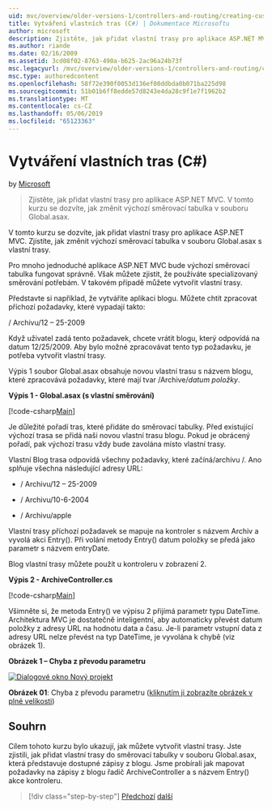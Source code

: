 ```yaml
---
uid: mvc/overview/older-versions-1/controllers-and-routing/creating-custom-routes-cs
title: Vytváření vlastních tras (C#) | Dokumentace Microsoftu
author: microsoft
description: Zjistěte, jak přidat vlastní trasy pro aplikace ASP.NET MVC. V tomto kurzu se dozvíte, jak změnit výchozí směrovací tabulka v souboru Global.asax.
ms.author: riande
ms.date: 02/16/2009
ms.assetid: 3cd08f02-8763-490a-b625-2ac96a24b73f
msc.legacyurl: /mvc/overview/older-versions-1/controllers-and-routing/creating-custom-routes-cs
msc.type: authoredcontent
ms.openlocfilehash: 58f72e390f0053d136ef00ddbda0b071ba225d98
ms.sourcegitcommit: 51b01b6ff8edde57d8243e4da28c9f1e7f1962b2
ms.translationtype: MT
ms.contentlocale: cs-CZ
ms.lasthandoff: 05/06/2019
ms.locfileid: "65123363"
---
```

# <a name="creating-custom-routes-c"></a>Vytváření vlastních tras (C#)

by [Microsoft](https://github.com/microsoft)

> Zjistěte, jak přidat vlastní trasy pro aplikace ASP.NET MVC. V tomto kurzu se dozvíte, jak změnit výchozí směrovací tabulka v souboru Global.asax.

V tomto kurzu se dozvíte, jak přidat vlastní trasy pro aplikace ASP.NET MVC. Zjistíte, jak změnit výchozí směrovací tabulka v souboru Global.asax s vlastní trasy.

Pro mnoho jednoduché aplikace ASP.NET MVC bude výchozí směrovací tabulka fungovat správně. Však můžete zjistit, že používáte specializovaný směrování potřebám. V takovém případě můžete vytvořit vlastní trasy.

Představte si například, že vytváříte aplikaci blogu. Můžete chtít zpracovat příchozí požadavky, které vypadají takto:

/ Archivu/12 – 25-2009

Když uživatel zadá tento požadavek, chcete vrátit blogu, který odpovídá na datum 12/25/2009. Aby bylo možné zpracovávat tento typ požadavku, je potřeba vytvořit vlastní trasy.

Výpis 1 soubor Global.asax obsahuje novou vlastní trasu s názvem blogu, které zpracovává požadavky, které mají tvar /Archive/*datum položky*.

**Výpis 1 - Global.asax (s vlastní směrování)**

[!code-csharp[Main](creating-custom-routes-cs/samples/sample1.cs)]

Je důležité pořadí tras, které přidáte do směrovací tabulky. Před existující výchozí trasa se přidá naši novou vlastní trasu blogu. Pokud je obrácený pořadí, pak výchozí trasu vždy bude zavolána místo vlastní trasy.

Vlastní Blog trasa odpovídá všechny požadavky, které začíná/archivu /. Ano splňuje všechna následující adresy URL:

- / Archivu/12 – 25-2009

- / Archivu/10-6-2004

- / Archivu/apple

Vlastní trasy příchozí požadavek se mapuje na kontroler s názvem Archiv a vyvolá akci Entry(). Při volání metody Entry() datum položky se předá jako parametr s názvem entryDate.

Blog vlastní trasy můžete použít u kontroleru v zobrazení 2.

**Výpis 2 - ArchiveController.cs**

[!code-csharp[Main](creating-custom-routes-cs/samples/sample2.cs)]

Všimněte si, že metoda Entry() ve výpisu 2 přijímá parametr typu DateTime. Architektura MVC je dostatečně inteligentní, aby automaticky převést datum položky z adresy URL na hodnotu data a času. Je-li parametr vstupní data z adresy URL nelze převést na typ DateTime, je vyvolána k chybě (viz obrázek 1).

**Obrázek 1 – Chyba z převodu parametru**

[![Dialogové okno Nový projekt](creating-custom-routes-cs/_static/image1.jpg)](creating-custom-routes-cs/_static/image1.png)

**Obrázek 01**: Chyba z převodu parametru ([kliknutím ji zobrazíte obrázek v plné velikosti](creating-custom-routes-cs/_static/image2.png))

## <a name="summary"></a>Souhrn

Cílem tohoto kurzu bylo ukazují, jak můžete vytvořit vlastní trasy. Jste zjistili, jak přidat vlastní trasy do směrovací tabulky v souboru Global.asax, která představuje dostupné zápisy z blogu. Jsme probírali jak mapovat požadavky na zápisy z blogu řadič ArchiveController a s názvem Entry() akce kontroleru.

> [!div class="step-by-step"]
> [Předchozí](aspnet-mvc-controllers-overview-cs.md)
> [další](creating-a-route-constraint-cs.md)
